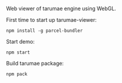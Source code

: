 Web viewer of tarumae engine using WebGL.

First time to start up tarumae-viewer:

```
npm install -g parcel-bundler
```

Start demo:

```
npm start
```

Build tarumae package:

```
npm pack
```

